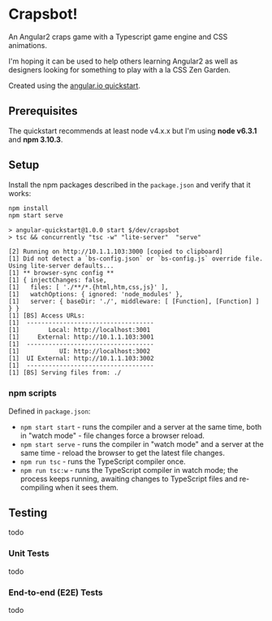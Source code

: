 # Crapsbot!

An Angular2 craps game with a Typescript game engine and CSS animations.

I'm hoping it can be used to help others learning Angular2 as well as designers looking for something to play with a la CSS Zen Garden.

Created using the [angular.io quickstart](https://angular.io/docs/ts/latest/quickstart.html).


## Prerequisites
The quickstart recommends at least node v4.x.x but I'm using **node v6.3.1** and **npm 3.10.3**.

## Setup
Install the npm packages described in the `package.json` and verify that it works:

```bash
npm install
npm start serve
```

```
> angular-quickstart@1.0.0 start $/dev/crapsbot
> tsc && concurrently "tsc -w" "lite-server"  "serve"

[2] Running on http://10.1.1.103:3000 [copied to clipboard]
[1] Did not detect a `bs-config.json` or `bs-config.js` override file. Using lite-server defaults...
[1] ** browser-sync config **
[1] { injectChanges: false,
[1]   files: [ './**/*.{html,htm,css,js}' ],
[1]   watchOptions: { ignored: 'node_modules' },
[1]   server: { baseDir: './', middleware: [ [Function], [Function] ] } }
[1] [BS] Access URLs:
[1]  -----------------------------------
[1]        Local: http://localhost:3001
[1]     External: http://10.1.1.103:3001
[1]  -----------------------------------
[1]           UI: http://localhost:3002
[1]  UI External: http://10.1.1.103:3002
[1]  -----------------------------------
[1] [BS] Serving files from: ./

```

### npm scripts

Defined in `package.json`:

* `npm start start` - runs the compiler and a server at the same time, both in "watch mode" - file changes force a
browser reload.
* `npm start serve` - runs the compiler in "watch mode" and a server at the same time - reload the browser to get the
latest file changes.
* `npm run tsc` - runs the TypeScript compiler once.
* `npm run tsc:w` - runs the TypeScript compiler in watch mode; the process keeps running, awaiting changes to TypeScript files and re-compiling when it sees them.

## Testing

todo

### Unit Tests

todo
 
### End-to-end (E2E) Tests

todo
